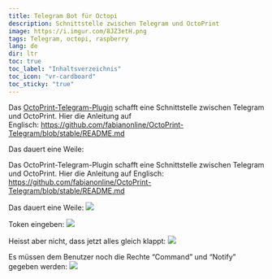 ```yaml
---
title: Telegram Bot für Octopi
description: Schnittstelle zwischen Telegram und OctoPrint
image: https://i.imgur.com/8JZ3etH.png
tags: Telegram, octopi, raspberry
lang: de
dir: ltr
toc: true
toc_label: "Inhaltsverzeichnis"
toc_icon: "vr-cardboard" 
toc_sticky: "true" 
---
```





Das [OctoPrint-Telegram-Plugin](http://plugins.octoprint.org/plugins/telegram/) schafft eine Schnittstelle zwischen Telegram und OctoPrint.
Hier die Anleitung auf Englisch: https://github.com/fabianonline/OctoPrint-Telegram/blob/stable/README.md

Das dauert eine Weile:

Das OctoPrint-Telegram-Plugin schafft eine Schnittstelle zwischen Telegram und OctoPrint.
Hier die Anleitung auf Englisch: https://github.com/fabianonline/OctoPrint-Telegram/blob/stable/README.md


Das dauert eine Weile:
![](https://i.imgur.com/8JZ3etH.png)


Token eingeben:
![](https://i.imgur.com/AIYwa0L.png)

Heisst aber nicht, dass jetzt alles gleich klappt:
![](https://i.imgur.com/45zrIu6.png)

Es müssen dem Benutzer noch die Rechte “Command” und “Notify” gegeben werden:
![](https://i.imgur.com/fuykd9G.png)